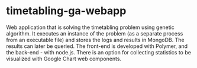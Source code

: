 # timetabling-ga-webapp
Web application that is solving the timetabling problem using genetic algorithm. It executes an instance of the problem (as a separate process from an executable file) and stores the logs and results in MongoDB. The results can later be queried. The front-end is developed with Polymer, and the back-end - with node.js. There is an option for collecting statistics to be visualized with Google Chart web components.
